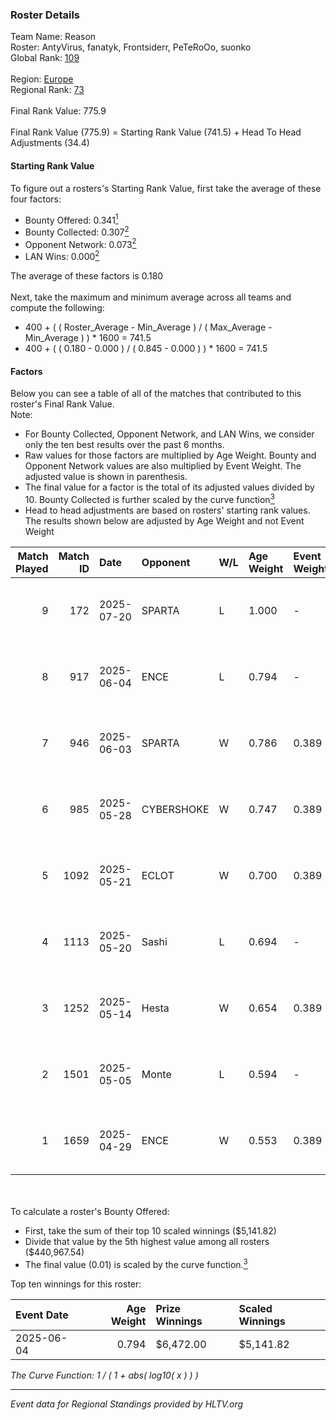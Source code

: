 ### Roster Details<br />
Team Name: Reason<br />
Roster: AntyVirus, fanatyk, Frontsiderr, PeTeRoOo, suonko<br />
Global Rank: [109](../../standings_global_2025_08_04.md)<br />
<br />
Region: [Europe]( ../../standings_europe_2025_08_04.md)<br />
Regional Rank: [73]( ../../standings_europe_2025_08_04.md)<br />
<br />
Final Rank Value:  775.9<br />
<br />
Final Rank Value (775.9) = Starting Rank Value (741.5) + Head To Head Adjustments (34.4)<br />

#### Starting Rank Value<br />
To figure out a rosters's Starting Rank Value, first take the average of these four factors:<br />
- Bounty Offered: 0.341[<sup>1</sup>](#table2)
- Bounty Collected: 0.307[<sup>2</sup>](#table1)
- Opponent Network: 0.073[<sup>2</sup>](#table1)
- LAN Wins: 0.000[<sup>2</sup>](#table1)

The average of these factors is 0.180<br />
<br />
Next, take the maximum and minimum average across all teams and compute the following:<br />
- 400 + ( ( Roster_Average - Min_Average ) / ( Max_Average - Min_Average ) ) * 1600 = 741.5
- 400 + ( ( 0.180 - 0.000 ) / ( 0.845 - 0.000 ) ) * 1600 = 741.5


#### Factors<br />
Below you can see a table of all of the matches that contributed to this roster's Final Rank Value.<br />
Note:<br />

- For Bounty Collected, Opponent Network, and LAN Wins, we consider only the ten best results over the past 6 months.
- Raw values for those factors are multiplied by Age Weight. Bounty and Opponent Network values are also multiplied by Event Weight. The adjusted value is shown in parenthesis.
- The final value for a factor is the total of its adjusted values divided by 10. Bounty Collected is further scaled by the curve function[<sup>3</sup>](#curveFunction)
- Head to head adjustments are based on rosters' starting rank values. The results shown below are adjusted by Age Weight and not Event Weight
<span id="table1"></span><br />


| Match Played | Match ID | Date       | Opponent   | W/L | Age Weight | Event Weight | Bounty Collected | Opponent Network | LAN Wins  | H2H Adj. | Roster                                            |
| -: | -: | :- | :- | :- | :- | :- | :- | :- | :- | -: | :- |
|            9 |      172 | 2025-07-20 | SPARTA     | L   | 1.000      | -            | -                | -                | -         |   -15.04 | AntyVirus, fanatyk, Frontsiderr, PeTeRoOo, suonko |
|            8 |      917 | 2025-06-04 | ENCE       | L   | 0.794      | -            | -                | -                | -         |    -2.97 | AntyVirus, fanatyk, Frontsiderr, PeTeRoOo, suonko |
|            7 |      946 | 2025-06-03 | SPARTA     | W   | 0.786      | 0.389        | 0.005 (0.001)    | 0.241 (0.074)    | 0 (0.000) |    12.02 | AntyVirus, fanatyk, Frontsiderr, PeTeRoOo, suonko |
|            6 |      985 | 2025-05-28 | CYBERSHOKE | W   | 0.747      | 0.389        | 0.009 (0.003)    | 0.780 (0.227)    | 0 (0.000) |    17.44 | AntyVirus, fanatyk, Frontsiderr, PeTeRoOo, suonko |
|            5 |     1092 | 2025-05-21 | ECLOT      | W   | 0.700      | 0.389        | 0.081 (0.022)    | 0.761 (0.207)    | 0 (0.000) |    15.68 | AntyVirus, fanatyk, Frontsiderr, PeTeRoOo, suonko |
|            4 |     1113 | 2025-05-20 | Sashi      | L   | 0.694      | -            | -                | -                | -         |    -5.57 | AntyVirus, Brylu, Frontsiderr, PeTeRoOo, suonko   |
|            3 |     1252 | 2025-05-14 | Hesta      | W   | 0.654      | 0.389        | 0.000 (0.000)    | 0.221 (0.056)    | 0 (0.000) |     5.28 | Brylu, fanatyk, Frontsiderr, PeTeRoOo, suonko     |
|            2 |     1501 | 2025-05-05 | Monte      | L   | 0.594      | -            | -                | -                | -         |    -7.44 | AntyVirus, fanatyk, Frontsiderr, PeTeRoOo, suonko |
|            1 |     1659 | 2025-04-29 | ENCE       | W   | 0.553      | 0.389        | 0.137 (0.029)    | 0.768 (0.165)    | 0 (0.000) |    15.01 | AntyVirus, fanatyk, Frontsiderr, PeTeRoOo, suonko |

<br />
<span id="table2"></span><br />
To calculate a roster's Bounty Offered:<br />

- First, take the sum of their top 10 scaled winnings ($5,141.82)
- Divide that value by the 5th highest value among all rosters ($440,967.54)
- The final value (0.01) is scaled by the curve function.[<sup>3</sup>](#curveFunction)

Top ten winnings for this roster:<br />

| Event Date | Age Weight | Prize Winnings | Scaled Winnings |
| :- | -: | :- | :- |
| 2025-06-04 |      0.794 | $6,472.00      | $5,141.82       |


<span id="curveFunction"></span>_The Curve Function: 1 / ( 1 + abs( log10( x ) ) )_<br />

---
_Event data for Regional Standings provided by HLTV.org_<br />
